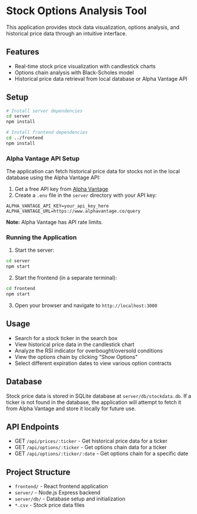 # Stock Options Analysis Tool

This application provides stock data visualization, options analysis, and historical price data through an intuitive interface.

## Features

- Real-time stock price visualization with candlestick charts
- Options chain analysis with Black-Scholes model
- Historical price data retrieval from local database or Alpha Vantage API

## Setup

```bash
# Install server dependencies
cd server
npm install

# Install frontend dependencies
cd ../frontend
npm install
```

### Alpha Vantage API Setup

The application can fetch historical price data for stocks not in the local database using the Alpha Vantage API:

1. Get a free API key from [Alpha Vantage](https://www.alphavantage.co/support/#api-key)
2. Create a `.env` file in the `server` directory with your API key:

```
ALPHA_VANTAGE_API_KEY=your_api_key_here
ALPHA_VANTAGE_URL=https://www.alphavantage.co/query
```

**Note:** Alpha Vantage has API rate limits.

### Running the Application

1. Start the server:

```bash
cd server
npm start
```

2. Start the frontend (in a separate terminal):

```bash
cd frontend
npm start
```

3. Open your browser and navigate to `http://localhost:3000`

## Usage

- Search for a stock ticker in the search box
- View historical price data in the candlestick chart
- Analyze the RSI indicator for overbought/oversold conditions
- View the options chain by clicking "Show Options"
- Select different expiration dates to view various option contracts

## Database

Stock price data is stored in SQLite database at `server/db/stockdata.db`. If a ticker is not found in the database, the application will attempt to fetch it from Alpha Vantage and store it locally for future use.

## API Endpoints

- GET `/api/prices/:ticker` - Get historical price data for a ticker
- GET `/api/options/:ticker` - Get options chain data for a ticker
- GET `/api/options/:ticker/:date` - Get options chain for a specific date

## Project Structure

- `frontend/` - React frontend application
- `server/` - Node.js Express backend
- `server/db/` - Database setup and initialization
- `*.csv` - Stock price data files 
